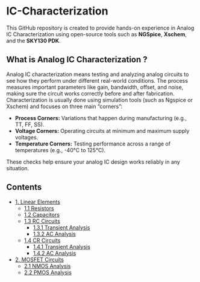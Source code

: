 # IC-Characterization
This GitHub repository is created to provide hands-on experience in Analog IC Characterization using open-source tools such as **NGSpice**, **Xschem**, and the **SKY130 PDK**.
## What is Analog IC Characterization ?
Analog IC characterization means testing and analyzing analog circuits to see how they perform under different real-world conditions. The process measures important parameters like gain, bandwidth, offset, and noise, making sure the circuit works correctly before and after fabrication. Characterization is usually done using simulation tools (such as Ngspice or Xschem) and focuses on three main “corners”:

- **Process Corners:** Variations that happen during manufacturing (e.g., TT, FF, SS).
- **Voltage Corners:** Operating circuits at minimum and maximum supply voltages.
- **Temperature Corners:** Testing performance across a range of temperatures (e.g., -40°C to 125°C).

These checks help ensure your analog IC design works reliably in any situation.


## Contents

- [1. Linear Elements](#3-linear-elements)
  - [1.1 Resistors](#31-resistors)
  - [1.2 Capacitors](#32-capacitors)
  - [1.3 RC Circuits](#33-rc-circuits)
     - [1.3.1 Transient Analysis](#331-transient-analysis)
     - [1.3.2 AC Analysis](#332-ac-analysis)
  - [1.4 CR Circuits](#34-cr-circuits)
     - [1.4.1 Transient Analysis](#341-transient-analysis)
     - [1.4.2 AC Analysis](#342-ac-analysis)
- [2. MOSFET Circuits](#4-mosfet-circuits)
  - [2.1 NMOS Analysis](#41-nmos-analysis)
  - [2.2 PMOS Analysis](#42-pmos-analysis)
